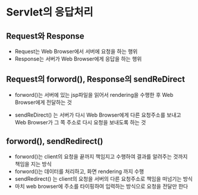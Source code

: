 # Servlet의 응답처리

## Request와 Response
* Request는 Web Browser에서 서버에 요청을 하는 행위
* Response는 서버가 Web Browser에게 응답을 하는 행위

## Request의 forword(), Response의 sendReDirect
* forword()는 서버에 있는 jsp파일을 읽어서 rendering을 수행한 후 
Web Browser에게 전달하는 것

* sendReDirect() 는 서버가 다시 Web Browser에게 다른 요청주소를 보내고
Web Browser가 그 쪽 주소로 다시 요청을 보내도록 하는 것

## forword(), sendRedirect()
* forword()는 client의 요청을 끝까지 책임지고 수행하여 
결과를 알려주는 것까지 책임을 지는 방식
* forword()는 데이터를 처리하고, 화면 rendering 까지 수행
* sendRedirect() 는 client의 요청을 서버의 다른 요청주소로 
책임을 떠넘기는 방식
* 마치 web browser에 주소를 타이핑하여 입력하는 방식으로 요청을 전달만 한다